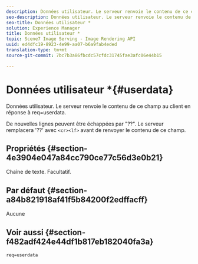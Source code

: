 ```yaml
---
description: Données utilisateur. Le serveur renvoie le contenu de ce champ au client en réponse à req=userdata.
seo-description: Données utilisateur. Le serveur renvoie le contenu de ce champ au client en réponse à req=userdata.
seo-title: Données utilisateur *
solution: Experience Manager
title: Données utilisateur *
topic: Scene7 Image Serving - Image Rendering API
uuid: ed4dfc19-8923-4e99-aa07-b6a9fab4eded
translation-type: tm+mt
source-git-commit: 7bc7b3a86fbcdc57cfdc31745fae3afc06e44b15

---
```



# Données utilisateur *{#userdata}

Données utilisateur. Le serveur renvoie le contenu de ce champ au client en réponse à req=userdata.

De nouvelles lignes peuvent être échappées par &quot;??&quot;. Le serveur remplacera &#39;??&#39; avec `<cr><lf>` avant de renvoyer le contenu de ce champ.

## Propriétés {#section-4e3904e047a84cc790ce77c56d3e0b21}

Chaîne de texte. Facultatif.

## Par défaut {#section-a84b821918af41f5b84200f2edffacff}

Aucune

## Voir aussi {#section-f482adf424e44df1b817eb182040fa3a}

`req=userdata`
